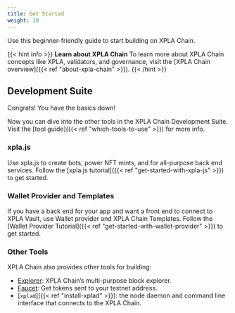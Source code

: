 ```yaml
---
title: Get Started
weight: 10
---
```


Use this beginner-friendly guide to start building on XPLA Chain.

{{< hint info >}}
**Learn about XPLA Chain**
To learn more about XPLA Chain concepts like XPLA, validators, and governance, visit the [XPLA Chain overview]({{< ref "about-xpla-chain" >}}).
{{< /hint >}}

## Development Suite

Congrats! You have the basics down!

Now you can dive into the other tools in the XPLA Chain Development Suite. Visit the [tool guide]({{< ref "which-tools-to-use" >}}) for more info.

### xpla.js

Use xpla.js to create bots, power NFT mints, and for all-purpose back end services. Follow the [xpla.js tutorial]({{< ref "get-started-with-xpla-js" >}}) to get started.

### Wallet Provider and Templates

If you have a back end for your app and want a front end to connect to XPLA Vault, use Wallet provider and XPLA Chain Templates. Follow the [Wallet Provider Tutorial]({{< ref "get-started-with-wallet-provider" >}}) to get started.

### Other Tools

XPLA Chain also provides other tools for building:

- [Explorer](https://explorer.xpla.io): XPLA Chain’s multi-purpose block explorer.
- [Faucet](https://faucet.xpla.io): Get tokens sent to your testnet address.
- [`xplad`]({{< ref "install-xplad" >}}): the node daemon and command line interface that connects to the XPLA Chain.
